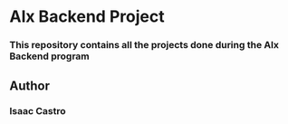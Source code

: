 # Alx Backend Project
### This repository contains all the projects done during the Alx Backend program
## Author
### Isaac Castro

